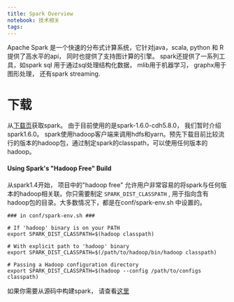 ```yaml
---
title: Spark Overview
notebook: 技术相关
tags:
---
```

Apache Spark 是一个快速的分布式计算系统，它针对java，scala, python 和 R 提供了高水平的api， 同时也提供了支持图计算的引擎。 spark还提供了一系列工具，如spark sql 用于通过sql处理结构化数据， mlib用于机器学习， graphx用于图形处理， 还有spark streaming.

# 下载

从[下载页](http://spark.apache.org/downloads.html)获取spark。 由于目前使用的是spark-1.6.0-cdh5.8.0， 我们暂时介绍spark1.6.0。 spark使用hadoop客户端来调用hdfs和yarn。预先下载目前比较流行的版本的hadoop包，通过制定spark的classpath，可以使用任何版本的hadoop。

#### Using Spark's "Hadoop Free" Build
从spark1.4开始， 项目中的"hadoop free" 允许用户非常容易的将spark与任何版本的hadoop相关联。你只需要制定 ``` SPARK_DIST_CLASSPATH ``` , 用于指向含有hadoop包的目录。大多数情况下，都是在conf/spark-env.sh 中设置的。 

	### in conf/spark-env.sh ###

	# If 'hadoop' binary is on your PATH
	export SPARK_DIST_CLASSPATH=$(hadoop classpath)

	# With explicit path to 'hadoop' binary
	export SPARK_DIST_CLASSPATH=$(/path/to/hadoop/bin/hadoop classpath)

	# Passing a Hadoop configuration directory
	export SPARK_DIST_CLASSPATH=$(hadoop --config /path/to/configs classpath)


如果你需要从源码中构建spark， 请查看[这里](http://spark.apache.org/docs/1.6.0/building-spark.html)
